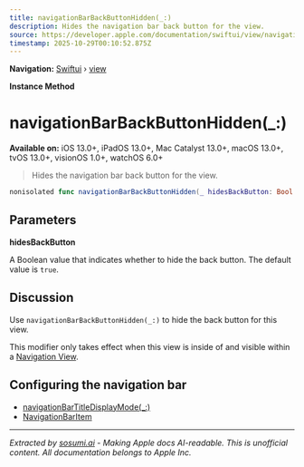 ```yaml
---
title: navigationBarBackButtonHidden(_:)
description: Hides the navigation bar back button for the view.
source: https://developer.apple.com/documentation/swiftui/view/navigationbarbackbuttonhidden(_:)
timestamp: 2025-10-29T00:10:52.875Z
---
```


**Navigation:** [Swiftui](/documentation/swiftui) › [view](/documentation/swiftui/view)

**Instance Method**

# navigationBarBackButtonHidden(_:)

**Available on:** iOS 13.0+, iPadOS 13.0+, Mac Catalyst 13.0+, macOS 13.0+, tvOS 13.0+, visionOS 1.0+, watchOS 6.0+

> Hides the navigation bar back button for the view.

```swift
nonisolated func navigationBarBackButtonHidden(_ hidesBackButton: Bool = true) -> some View
```

## Parameters

**hidesBackButton**

A Boolean value that indicates whether to hide the back button. The default value is `true`.



## Discussion

Use `navigationBarBackButtonHidden(_:)` to hide the back button for this view.

This modifier only takes effect when this view is inside of and visible within a [Navigation View](/documentation/swiftui/navigationview).

## Configuring the navigation bar

- [navigationBarTitleDisplayMode(_:)](/documentation/swiftui/view/navigationbartitledisplaymode(_:))
- [NavigationBarItem](/documentation/swiftui/navigationbaritem)

---

*Extracted by [sosumi.ai](https://sosumi.ai) - Making Apple docs AI-readable.*
*This is unofficial content. All documentation belongs to Apple Inc.*

